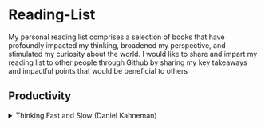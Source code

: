 # Reading-List
My personal reading list comprises a selection of books that have profoundly impacted my thinking, broadened my perspective, and stimulated my curiosity about the world. I would like to share and impart my reading list to other people through Github by sharing my key takeaways and impactful points that would be beneficial to others


## Productivity 

<details>
  <summary> Thinking Fast and Slow (Daniel Kahneman) </summary>
  - understanding the biases of intuition
  - [Thinking Fast and Slow (Daniel Kahneman)](https://www.amazon.co.uk/Thinking-Fast-Slow-Daniel-Kahneman/dp/0141033576)

